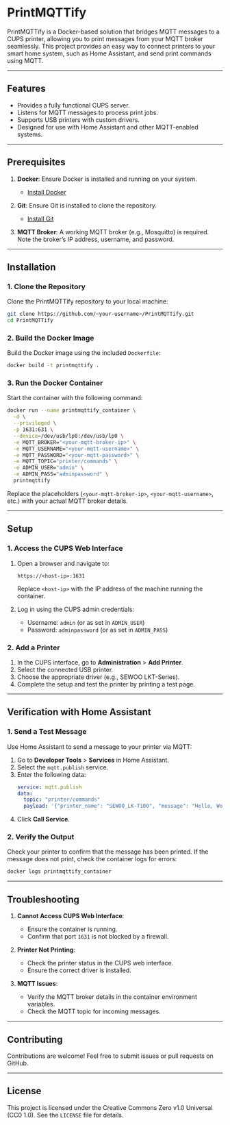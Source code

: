 # PrintMQTTify

PrintMQTTify is a Docker-based solution that bridges MQTT messages to a CUPS printer, allowing you to print messages from your MQTT broker seamlessly. This project provides an easy way to connect printers to your smart home system, such as Home Assistant, and send print commands using MQTT.

---

## Features
- Provides a fully functional CUPS server.
- Listens for MQTT messages to process print jobs.
- Supports USB printers with custom drivers.
- Designed for use with Home Assistant and other MQTT-enabled systems.

---

## Prerequisites

1. **Docker**: Ensure Docker is installed and running on your system.
   - [Install Docker](https://docs.docker.com/get-docker/)

2. **Git**: Ensure Git is installed to clone the repository.
   - [Install Git](https://git-scm.com/book/en/v2/Getting-Started-Installing-Git)

3. **MQTT Broker**: A working MQTT broker (e.g., Mosquitto) is required. Note the broker’s IP address, username, and password.

---

## Installation

### 1. Clone the Repository
Clone the PrintMQTTify repository to your local machine:
```bash
git clone https://github.com/<your-username>/PrintMQTTify.git
cd PrintMQTTify
```

### 2. Build the Docker Image
Build the Docker image using the included `Dockerfile`:
```bash
docker build -t printmqttify .
```

### 3. Run the Docker Container
Start the container with the following command:
```bash
docker run --name printmqttify_container \
  -d \
  --privileged \
  -p 1631:631 \
  --device=/dev/usb/lp0:/dev/usb/lp0 \
  -e MQTT_BROKER="<your-mqtt-broker-ip>" \
  -e MQTT_USERNAME="<your-mqtt-username>" \
  -e MQTT_PASSWORD="<your-mqtt-password>" \
  -e MQTT_TOPIC="printer/commands" \
  -e ADMIN_USER="admin" \
  -e ADMIN_PASS="adminpassword" \
  printmqttify
```
Replace the placeholders (`<your-mqtt-broker-ip>`, `<your-mqtt-username>`, etc.) with your actual MQTT broker details.

---

## Setup

### 1. Access the CUPS Web Interface
1. Open a browser and navigate to:
   ```
   https://<host-ip>:1631
   ```
   Replace `<host-ip>` with the IP address of the machine running the container.

2. Log in using the CUPS admin credentials:
   - Username: `admin` (or as set in `ADMIN_USER`)
   - Password: `adminpassword` (or as set in `ADMIN_PASS`)

### 2. Add a Printer
1. In the CUPS interface, go to **Administration** > **Add Printer**.
2. Select the connected USB printer.
3. Choose the appropriate driver (e.g., SEWOO LKT-Series).
4. Complete the setup and test the printer by printing a test page.

---

## Verification with Home Assistant

### 1. Send a Test Message
Use Home Assistant to send a message to your printer via MQTT:

1. Go to **Developer Tools** > **Services** in Home Assistant.
2. Select the `mqtt.publish` service.
3. Enter the following data:
   ```yaml
   service: mqtt.publish
   data:
     topic: "printer/commands"
     payload: '{"printer_name": "SEWOO_LK-T100", "message": "Hello, World!"}'
   ```
4. Click **Call Service**.

### 2. Verify the Output
Check your printer to confirm that the message has been printed. If the message does not print, check the container logs for errors:
```bash
docker logs printmqttify_container
```

---

## Troubleshooting

1. **Cannot Access CUPS Web Interface**:
   - Ensure the container is running.
   - Confirm that port `1631` is not blocked by a firewall.

2. **Printer Not Printing**:
   - Check the printer status in the CUPS web interface.
   - Ensure the correct driver is installed.

3. **MQTT Issues**:
   - Verify the MQTT broker details in the container environment variables.
   - Check the MQTT topic for incoming messages.

---

## Contributing
Contributions are welcome! Feel free to submit issues or pull requests on GitHub.

---

## License
This project is licensed under the Creative Commons Zero v1.0 Universal (CC0 1.0). See the `LICENSE` file for details.



